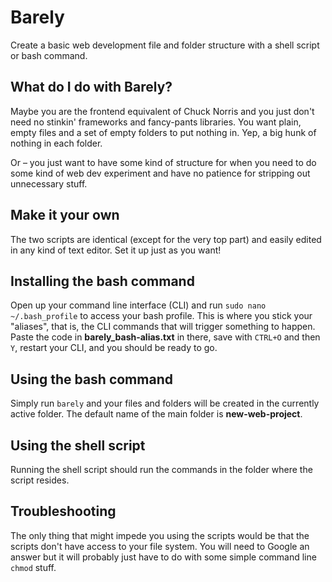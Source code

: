 # Barely
Create a basic web development file and folder structure with a shell script or bash command.

## What do I do with Barely?
Maybe you are the frontend equivalent of Chuck Norris and you just don't need no stinkin' frameworks and fancy-pants libraries. You want plain, empty files and a set of empty folders to put nothing in. Yep, a big hunk of nothing in each folder.

Or – you just want to have some kind of structure for when you need to do some kind of web dev experiment and have no patience for stripping out unnecessary stuff.

## Make it your own
The two scripts are identical (except for the very top part) and easily edited in any kind of text editor. Set it up just as you want!

## Installing the bash command
Open up your command line interface (CLI) and run `sudo nano ~/.bash_profile` to access your bash profile. This is where you stick your "aliases", that is, the CLI commands that will trigger something to happen. Paste the code in **barely_bash-alias.txt** in there, save with `CTRL+O` and then `Y`, restart your CLI, and you should be ready to go.

## Using the bash command
Simply run `barely` and your files and folders will be created in the currently active folder. The default name of the main folder is **new-web-project**.

## Using the shell script
Running the shell script should run the commands in the folder where the script resides.

## Troubleshooting
The only thing that might impede you using the scripts would be that the scripts don't have access to your file system. You will need to Google an answer but it will probably just have to do with some simple command line `chmod` stuff.
